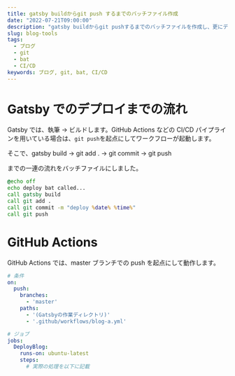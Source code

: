 ```yaml
---
title: gatsby buildからgit push するまでのバッチファイル作成
date: "2022-07-21T09:00:00"
description: "gatsby buildからgit pushするまでのバッチファイルを作成し、更にデプロイしやすくしました。"
slug: blog-tools
tags:
  - ブログ
  - git
  - bat
  - CI/CD
keywords: ブログ, git, bat, CI/CD
---
```


# Gatsby でのデプロイまでの流れ

Gatsby では、執筆 → ビルドします。GitHub Actions などの CI/CD パイプラインを用いている場合は、`git push`を起点にしてワークフローが起動します。

そこで、gatsby build → git add . → git commit → git push

までの一連の流れをバッチファイルにしました。

```bat
@echo off
echo deploy bat called...
call gatsby build
call git add .
call git commit -m "deploy %date% %time%"
call git push
```

# GitHub Actions

GitHub Actions では、master ブランチでの push を起点にして動作します。

```YAML
# 条件
on:
  push:
    branches:
      - 'master'
    paths:
      - '(Gatsbyの作業ディレクトリ)'
      - '.github/workflows/blog-a.yml'

# ジョブ
jobs:
  DeployBlog:
    runs-on: ubuntu-latest
    steps:
      # 実際の処理を以下に記載
```
